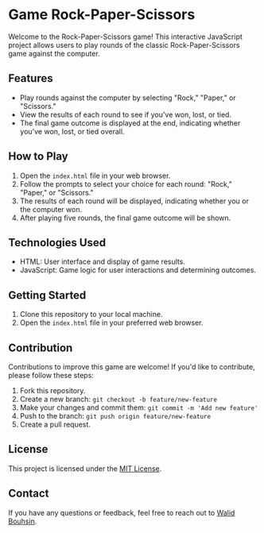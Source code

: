 # Game Rock-Paper-Scissors

Welcome to the Rock-Paper-Scissors game! This interactive JavaScript project allows users to play rounds of the classic Rock-Paper-Scissors game against the computer.

## Features

- Play rounds against the computer by selecting "Rock," "Paper," or "Scissors."
- View the results of each round to see if you've won, lost, or tied.
- The final game outcome is displayed at the end, indicating whether you've won, lost, or tied overall.

## How to Play

1. Open the `index.html` file in your web browser.
2. Follow the prompts to select your choice for each round: "Rock," "Paper," or "Scissors."
3. The results of each round will be displayed, indicating whether you or the computer won.
4. After playing five rounds, the final game outcome will be shown.

## Technologies Used

- HTML: User interface and display of game results.
- JavaScript: Game logic for user interactions and determining outcomes.

## Getting Started

1. Clone this repository to your local machine.
2. Open the `index.html` file in your preferred web browser.

## Contribution

Contributions to improve this game are welcome! If you'd like to contribute, please follow these steps:

1. Fork this repository.
2. Create a new branch: `git checkout -b feature/new-feature`
3. Make your changes and commit them: `git commit -m 'Add new feature'`
4. Push to the branch: `git push origin feature/new-feature`
5. Create a pull request.

## License

This project is licensed under the [MIT License](LICENSE).

## Contact

If you have any questions or feedback, feel free to reach out to [Walid Bouhsin](mailto:walidbouhsin9@gmail.com).
